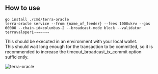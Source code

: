 ## How to use
```
go install ./cmd/terra-oracle
terra-oracle service --from {name_of_feeder} --fees 1000ukrw --gas 60000 --chain-id=columbus-2 --broadcast-mode block --validator terravaloper1~~~~~~~
```

This should be executed in an environment with your local  wallet.  
This should wait long enough for the transaction to be committed, so it is recommended to increase the timeout_broadcast_tx_commit option sufficiently.

![terra-oracle](https://user-images.githubusercontent.com/16339680/59500255-0800ec80-8ed4-11e9-88f1-2f706b7888a6.png)
